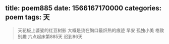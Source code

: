 title: poem885
date: 1566167170000
categories: poem
tags: 天
---
> 天花板上婆娑的红豆树影
大概是烫在胸口最炽热的痕迹
早安
孤独小美
格致别趣
六点起床第885天 迟到86天
